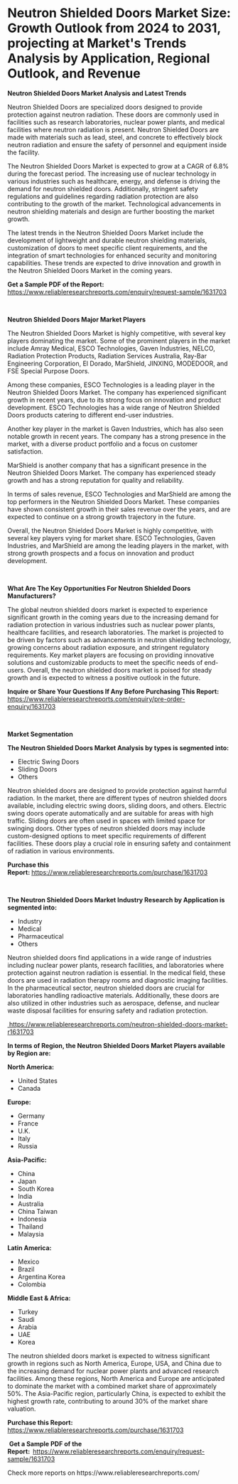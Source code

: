 <p><h1>Neutron Shielded Doors Market Size: Growth Outlook from 2024 to 2031, projecting at Market's Trends Analysis by Application, Regional Outlook, and Revenue</h1></p><p><strong>Neutron Shielded Doors Market Analysis and Latest Trends</strong></p>
<p><p>Neutron Shielded Doors are specialized doors designed to provide protection against neutron radiation. These doors are commonly used in facilities such as research laboratories, nuclear power plants, and medical facilities where neutron radiation is present. Neutron Shielded Doors are made with materials such as lead, steel, and concrete to effectively block neutron radiation and ensure the safety of personnel and equipment inside the facility.</p><p>The Neutron Shielded Doors Market is expected to grow at a CAGR of 6.8% during the forecast period. The increasing use of nuclear technology in various industries such as healthcare, energy, and defense is driving the demand for neutron shielded doors. Additionally, stringent safety regulations and guidelines regarding radiation protection are also contributing to the growth of the market. Technological advancements in neutron shielding materials and design are further boosting the market growth.</p><p>The latest trends in the Neutron Shielded Doors Market include the development of lightweight and durable neutron shielding materials, customization of doors to meet specific client requirements, and the integration of smart technologies for enhanced security and monitoring capabilities. These trends are expected to drive innovation and growth in the Neutron Shielded Doors Market in the coming years.</p></p>
<p><strong>Get a Sample PDF of the Report:&nbsp;</strong> <a href="https://www.reliableresearchreports.com/enquiry/request-sample/1631703">https://www.reliableresearchreports.com/enquiry/request-sample/1631703</a></p>
<p>&nbsp;</p>
<p><strong>Neutron Shielded Doors Major Market Players</strong></p>
<p><p>The Neutron Shielded Doors Market is highly competitive, with several key players dominating the market. Some of the prominent players in the market include Amray Medical, ESCO Technologies, Gaven Industries, NELCO, Radiation Protection Products, Radiation Services Australia, Ray-Bar Engineering Corporation, El Dorado, MarShield, JINXING, MODEDOOR, and FSE Special Purpose Doors.</p><p>Among these companies, ESCO Technologies is a leading player in the Neutron Shielded Doors Market. The company has experienced significant growth in recent years, due to its strong focus on innovation and product development. ESCO Technologies has a wide range of Neutron Shielded Doors products catering to different end-user industries.</p><p>Another key player in the market is Gaven Industries, which has also seen notable growth in recent years. The company has a strong presence in the market, with a diverse product portfolio and a focus on customer satisfaction.</p><p>MarShield is another company that has a significant presence in the Neutron Shielded Doors Market. The company has experienced steady growth and has a strong reputation for quality and reliability.</p><p>In terms of sales revenue, ESCO Technologies and MarShield are among the top performers in the Neutron Shielded Doors Market. These companies have shown consistent growth in their sales revenue over the years, and are expected to continue on a strong growth trajectory in the future.</p><p>Overall, the Neutron Shielded Doors Market is highly competitive, with several key players vying for market share. ESCO Technologies, Gaven Industries, and MarShield are among the leading players in the market, with strong growth prospects and a focus on innovation and product development.</p></p>
<p>&nbsp;</p>
<p><strong>What Are The Key Opportunities For Neutron Shielded Doors Manufacturers?</strong></p>
<p><p>The global neutron shielded doors market is expected to experience significant growth in the coming years due to the increasing demand for radiation protection in various industries such as nuclear power plants, healthcare facilities, and research laboratories. The market is projected to be driven by factors such as advancements in neutron shielding technology, growing concerns about radiation exposure, and stringent regulatory requirements. Key market players are focusing on providing innovative solutions and customizable products to meet the specific needs of end-users. Overall, the neutron shielded doors market is poised for steady growth and is expected to witness a positive outlook in the future.</p></p>
<p><strong>Inquire or Share Your Questions If Any Before Purchasing This Report:</strong> <a href="https://www.reliableresearchreports.com/enquiry/pre-order-enquiry/1631703">https://www.reliableresearchreports.com/enquiry/pre-order-enquiry/1631703</a></p>
<p>&nbsp;</p>
<p><strong>Market Segmentation</strong></p>
<p><strong>The Neutron Shielded Doors Market Analysis by types is segmented into:</strong></p>
<p><ul><li>Electric Swing Doors</li><li>Sliding Doors</li><li>Others</li></ul></p>
<p><p>Neutron shielded doors are designed to provide protection against harmful radiation. In the market, there are different types of neutron shielded doors available, including electric swing doors, sliding doors, and others. Electric swing doors operate automatically and are suitable for areas with high traffic. Sliding doors are often used in spaces with limited space for swinging doors. Other types of neutron shielded doors may include custom-designed options to meet specific requirements of different facilities. These doors play a crucial role in ensuring safety and containment of radiation in various environments.</p></p>
<p><strong>Purchase this Report:&nbsp;</strong><a href="https://www.reliableresearchreports.com/purchase/1631703">https://www.reliableresearchreports.com/purchase/1631703</a></p>
<p>&nbsp;</p>
<p><strong>The Neutron Shielded Doors Market Industry Research by Application is segmented into:</strong></p>
<p><ul><li>Industry</li><li>Medical</li><li>Pharmaceutical</li><li>Others</li></ul></p>
<p><p>Neutron shielded doors find applications in a wide range of industries including nuclear power plants, research facilities, and laboratories where protection against neutron radiation is essential. In the medical field, these doors are used in radiation therapy rooms and diagnostic imaging facilities. In the pharmaceutical sector, neutron shielded doors are crucial for laboratories handling radioactive materials. Additionally, these doors are also utilized in other industries such as aerospace, defense, and nuclear waste disposal facilities for ensuring safety and radiation protection.</p></p>
<p><a href="https://www.reliableresearchreports.com/neutron-shielded-doors-market-r1631703">&nbsp;https://www.reliableresearchreports.com/neutron-shielded-doors-market-r1631703</a></p>
<p><strong>In terms of Region, the Neutron Shielded Doors Market Players available by Region are:</strong></p>
<p>
    <p> <strong> North America: </strong>
        <ul>
            <li>United States</li>
            <li>Canada</li>
        </ul>
        </p> 
    <p> <strong> Europe: </strong>
        <ul>
            <li>Germany</li>
            <li>France</li>
            <li>U.K.</li>
            <li>Italy</li>
            <li>Russia</li>
        </ul>
        </p> 
    <p> <strong> Asia-Pacific: </strong>
        <ul>
            <li>China</li>
            <li>Japan</li>
            <li>South Korea</li>
            <li>India</li>
            <li>Australia</li>
            <li>China Taiwan</li>
            <li>Indonesia</li>
            <li>Thailand</li>
            <li>Malaysia</li>
        </ul>
        </p> 
    <p> <strong> Latin America: </strong>
        <ul>
            <li>Mexico</li>
            <li>Brazil</li>
            <li>Argentina Korea</li>
            <li>Colombia</li>
        </ul>
        </p> 
    <p> <strong> Middle East & Africa: </strong>
        <ul>
            <li>Turkey</li>
            <li>Saudi</li>
            <li>Arabia</li>
            <li>UAE</li>
            <li>Korea</li>
        </ul>
    </p>
    </p>
<p><p>The neutron shielded doors market is expected to witness significant growth in regions such as North America, Europe, USA, and China due to the increasing demand for nuclear power plants and advanced research facilities. Among these regions, North America and Europe are anticipated to dominate the market with a combined market share of approximately 50%. The Asia-Pacific region, particularly China, is expected to exhibit the highest growth rate, contributing to around 30% of the market share valuation.</p></p>
<p><strong>Purchase this Report: </strong><a href="https://www.reliableresearchreports.com/purchase/1631703">https://www.reliableresearchreports.com/purchase/1631703</a></p>
<p>&nbsp;<strong>Get a Sample PDF of the Report:&nbsp;&nbsp;</strong><a href="https://www.reliableresearchreports.com/enquiry/request-sample/1631703">https://www.reliableresearchreports.com/enquiry/request-sample/1631703</a></p>
<p><strong></strong></p>
<p>Check more reports on https://www.reliableresearchreports.com/</p>